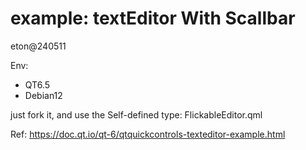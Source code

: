 # example: textEditor With Scallbar 
eton@240511

Env:
- QT6.5
- Debian12

just fork it, and use the Self-defined type: FlickableEditor.qml

Ref: https://doc.qt.io/qt-6/qtquickcontrols-texteditor-example.html


